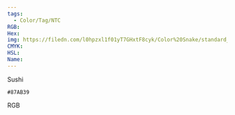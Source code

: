 ```yaml
---
tags:
  - Color/Tag/NTC
RGB:
Hex:
img: https://filedn.com/l0hpzxl1f01yT7GHxtF8cyk/Color%20Snake/standard_csv_to_svg/%23/87AB39.svg
CMYK:
HSL:
Name:
---
```

Sushi
```palette
#87AB39
```
RGB
